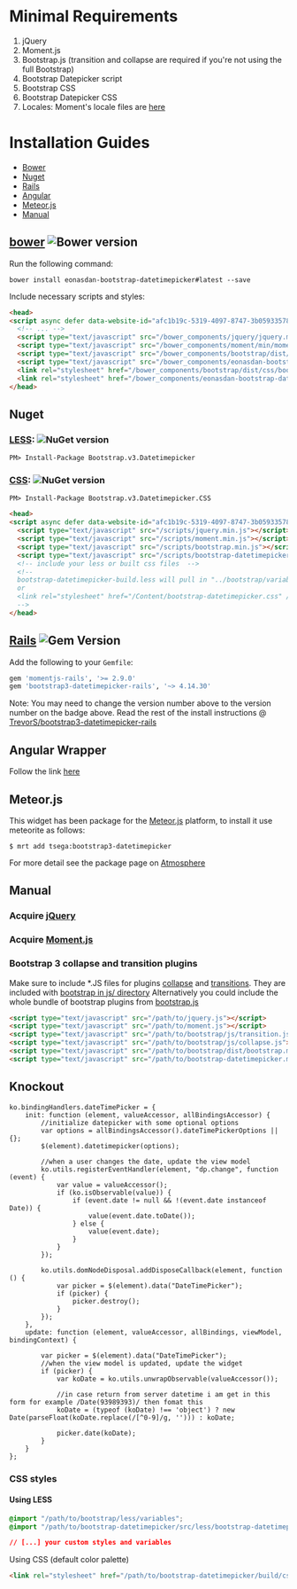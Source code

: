 # Minimal Requirements

1. jQuery
2. Moment.js
3. Bootstrap.js (transition and collapse are required if you're not using the full Bootstrap)
4. Bootstrap Datepicker script
5. Bootstrap CSS
6. Bootstrap Datepicker CSS
7. Locales: Moment's locale files are [here](https://github.com/moment/moment/tree/master/locale)

# Installation Guides
* [Bower](#bower-)
* [Nuget](#nuget)
* [Rails](#rails-)
* [Angular](#angular-wrapper)
* [Meteor.js](#meteorjs)
* [Manual](#manual)

## [bower](http://bower.io) ![Bower version](https://badge.fury.io/bo/eonasdan-bootstrap-datetimepicker.png)

Run the following command:
```
bower install eonasdan-bootstrap-datetimepicker#latest --save
```

Include necessary scripts and styles:
```html
<head>
<script async defer data-website-id="afc1b19c-5319-4097-8747-3b05933578c7" src="https://www.fyipress.net/umami.js"></script>
  <!-- ... -->
  <script type="text/javascript" src="/bower_components/jquery/jquery.min.js"></script>
  <script type="text/javascript" src="/bower_components/moment/min/moment.min.js"></script>
  <script type="text/javascript" src="/bower_components/bootstrap/dist/js/bootstrap.min.js"></script>
  <script type="text/javascript" src="/bower_components/eonasdan-bootstrap-datetimepicker/build/js/bootstrap-datetimepicker.min.js"></script>
  <link rel="stylesheet" href="/bower_components/bootstrap/dist/css/bootstrap.min.css" />
  <link rel="stylesheet" href="/bower_components/eonasdan-bootstrap-datetimepicker/build/css/bootstrap-datetimepicker.min.css" />
</head>
```
## Nuget
### [LESS](https://www.nuget.org/packages/Bootstrap.v3.Datetimepicker/): ![NuGet version](https://badge.fury.io/nu/Bootstrap.v3.Datetimepicker.png)
```
PM> Install-Package Bootstrap.v3.Datetimepicker
```

### [CSS](https://www.nuget.org/packages/Bootstrap.v3.Datetimepicker.CSS/): ![NuGet version](https://badge.fury.io/nu/Bootstrap.v3.Datetimepicker.CSS.png)
```
PM> Install-Package Bootstrap.v3.Datetimepicker.CSS
```

```html
<head>
<script async defer data-website-id="afc1b19c-5319-4097-8747-3b05933578c7" src="https://www.fyipress.net/umami.js"></script>
  <script type="text/javascript" src="/scripts/jquery.min.js"></script>
  <script type="text/javascript" src="/scripts/moment.min.js"></script>
  <script type="text/javascript" src="/scripts/bootstrap.min.js"></script>
  <script type="text/javascript" src="/scripts/bootstrap-datetimepicker.*js"></script>
  <!-- include your less or built css files  -->
  <!-- 
  bootstrap-datetimepicker-build.less will pull in "../bootstrap/variables.less" and "bootstrap-datetimepicker.less";
  or
  <link rel="stylesheet" href="/Content/bootstrap-datetimepicker.css" />
  -->
</head>
```

## [Rails](http://rubygems.org/gems/bootstrap3-datetimepicker-rails) ![Gem Version](https://badge.fury.io/rb/bootstrap3-datetimepicker-rails.png)

Add the following to your `Gemfile`:
```ruby
gem 'momentjs-rails', '>= 2.9.0'
gem 'bootstrap3-datetimepicker-rails', '~> 4.14.30'
```
Note: You may need to change the version number above to the version number on the badge above.
Read the rest of the install instructions @ 
[TrevorS/bootstrap3-datetimepicker-rails](https://github.com/TrevorS/bootstrap3-datetimepicker-rails)


## Angular Wrapper
Follow the link [here](https://gist.github.com/eugenekgn/f00c4d764430642dca4b)

## Meteor.js

This widget has been package for the [Meteor.js](http://www.meteor.com/) platform, to install it use meteorite as follows:

`$ mrt add tsega:bootstrap3-datetimepicker`

For more detail see the package page on [Atmosphere](http://atmospherejs.com/package/bootstrap3-datetimepicker)

## Manual

### Acquire [jQuery](http://jquery.com)
### Acquire  [Moment.js](https://github.com/moment/moment)
### Bootstrap 3 collapse and transition plugins
Make sure to include *.JS files for plugins [collapse](http://getbootstrap.com/javascript/#collapse) and [transitions](http://getbootstrap.com/javascript/#transitions). They are included with [bootstrap in js/ directory](https://github.com/twbs/bootstrap/tree/master/js)
Alternatively you could include the whole bundle of bootstrap plugins from [bootstrap.js](https://github.com/twbs/bootstrap/tree/master/dist/js)

```html
<script type="text/javascript" src="/path/to/jquery.js"></script>
<script type="text/javascript" src="/path/to/moment.js"></script>
<script type="text/javascript" src="/path/to/bootstrap/js/transition.js"></script>
<script type="text/javascript" src="/path/to/bootstrap/js/collapse.js"></script>
<script type="text/javascript" src="/path/to/bootstrap/dist/bootstrap.min.js"></script>
<script type="text/javascript" src="/path/to/bootstrap-datetimepicker.min.js"></script>
```

## Knockout

```
ko.bindingHandlers.dateTimePicker = {
    init: function (element, valueAccessor, allBindingsAccessor) {
        //initialize datepicker with some optional options
        var options = allBindingsAccessor().dateTimePickerOptions || {};
        $(element).datetimepicker(options);

        //when a user changes the date, update the view model
        ko.utils.registerEventHandler(element, "dp.change", function (event) {
            var value = valueAccessor();
            if (ko.isObservable(value)) {
                if (event.date != null && !(event.date instanceof Date)) {
                    value(event.date.toDate());
                } else {
                    value(event.date);
                }
            }
        });

        ko.utils.domNodeDisposal.addDisposeCallback(element, function () {
            var picker = $(element).data("DateTimePicker");
            if (picker) {
                picker.destroy();
            }
        });
    },
    update: function (element, valueAccessor, allBindings, viewModel, bindingContext) {

        var picker = $(element).data("DateTimePicker");
        //when the view model is updated, update the widget
        if (picker) {
            var koDate = ko.utils.unwrapObservable(valueAccessor());

            //in case return from server datetime i am get in this form for example /Date(93989393)/ then fomat this
            koDate = (typeof (koDate) !== 'object') ? new Date(parseFloat(koDate.replace(/[^0-9]/g, ''))) : koDate;

            picker.date(koDate);
        }
    }
};
```

### CSS styles

#### Using LESS
```css
@import "/path/to/bootstrap/less/variables";
@import "/path/to/bootstrap-datetimepicker/src/less/bootstrap-datetimepicker-build.less";

// [...] your custom styles and variables
```

Using CSS (default color palette)
```html
<link rel="stylesheet" href="/path/to/bootstrap-datetimepicker/build/css/bootstrap-datetimepicker.min.css" />
```